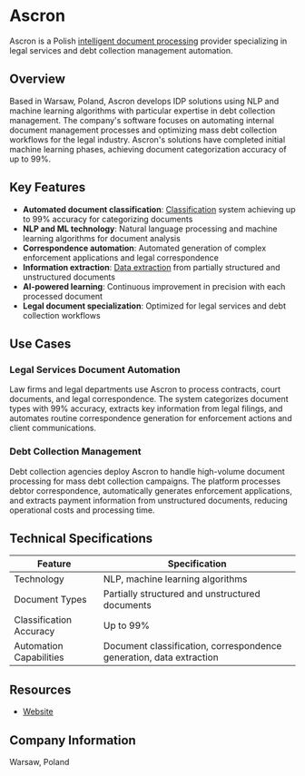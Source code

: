 # Ascron

Ascron is a Polish [intelligent document processing](../../capabilities/document-understanding/index.md) provider specializing in legal services and debt collection management automation.

## Overview

Based in Warsaw, Poland, Ascron develops IDP solutions using NLP and machine learning algorithms with particular expertise in debt collection management. The company's software focuses on automating internal document management processes and optimizing mass debt collection workflows for the legal industry. Ascron's solutions have completed initial machine learning phases, achieving document categorization accuracy of up to 99%.

## Key Features

- **Automated document classification**: [Classification](../../capabilities/classification/index.md) system achieving up to 99% accuracy for categorizing documents
- **NLP and ML technology**: Natural language processing and machine learning algorithms for document analysis
- **Correspondence automation**: Automated generation of complex enforcement applications and legal correspondence
- **Information extraction**: [Data extraction](../../capabilities/extraction/index.md) from partially structured and unstructured documents
- **AI-powered learning**: Continuous improvement in precision with each processed document
- **Legal document specialization**: Optimized for legal services and debt collection workflows

## Use Cases

### Legal Services Document Automation

Law firms and legal departments use Ascron to process contracts, court documents, and legal correspondence. The system categorizes document types with 99% accuracy, extracts key information from legal filings, and automates routine correspondence generation for enforcement actions and client communications.

### Debt Collection Management

Debt collection agencies deploy Ascron to handle high-volume document processing for mass debt collection campaigns. The platform processes debtor correspondence, automatically generates enforcement applications, and extracts payment information from unstructured documents, reducing operational costs and processing time.

## Technical Specifications

| Feature | Specification |
|---------|---------------|
| Technology | NLP, machine learning algorithms |
| Document Types | Partially structured and unstructured documents |
| Classification Accuracy | Up to 99% |
| Automation Capabilities | Document classification, correspondence generation, data extraction |

## Resources

- [Website](https://ascron.com)

## Company Information

Warsaw, Poland
